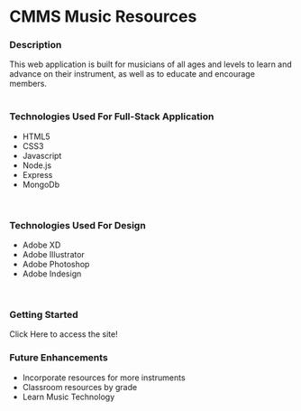 # CMMS Music Resources

### Description
This web application is built for musicians of all ages and levels to learn and advance on their instrument, as well as to educate and encourage members.  
<br>

### Technologies Used For Full-Stack Application
- HTML5
- CSS3
- Javascript
- Node.js
- Express
- MongoDb
<br>

### Technologies Used For Design
- Adobe XD
- Adobe Illustrator
- Adobe Photoshop
- Adobe Indesign
<br>

### Getting Started
Click Here to access the site!

### Future Enhancements
- Incorporate resources for more instruments
- Classroom resources by grade
- Learn Music Technology
